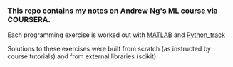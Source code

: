 ### This repo contains my notes on Andrew Ng's ML course via COURSERA.

Each programming exercise is worked out with [MATLAB](https://github.com/jhonsen/machinelearn_NG/tree/master/Matlab_track) and [Python_track](https://github.com/jhonsen/machinelearn_NG/tree/master/Python_track)  

Solutions to these exercises were built from scratch (as instructed by course tutorials) and from external libraries (scikit)
